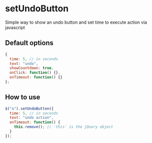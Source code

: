 # setUndoButton
Simple way to show an undo button and set time to execute action via javascript

Default options
--------------
```javascript
{
  time: 5, // in seconds
  text: "undo",
  showCountdown: true,
  onClick: function() {},
  onTimeout: function() {}
};
```

How to use
--------------
```javascript
$("a").setUndoButton({
  time: 5, // in seconds
  text: "undo action",
  onTimeout: function() {
    this.remove(); // 'this' is the jQuery object
  }
});
```
